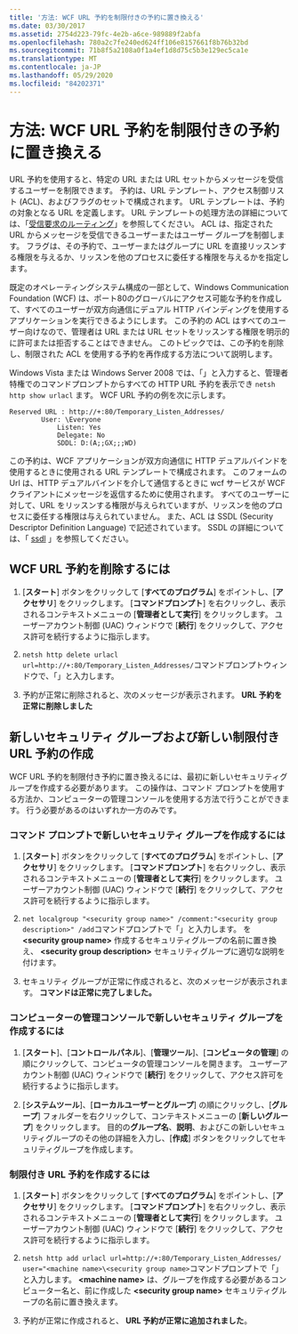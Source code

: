 ```yaml
---
title: '方法: WCF URL 予約を制限付きの予約に置き換える'
ms.date: 03/30/2017
ms.assetid: 2754d223-79fc-4e2b-a6ce-989889f2abfa
ms.openlocfilehash: 780a2c7fe240ed624ff106e8157661f8b76b32bd
ms.sourcegitcommit: 71b8f5a2108a0f1a4ef1d8d75c5b3e129ec5ca1e
ms.translationtype: MT
ms.contentlocale: ja-JP
ms.lasthandoff: 05/29/2020
ms.locfileid: "84202371"
---
```

# <a name="how-to-replace-the-wcf-url-reservation-with-a-restricted-reservation"></a>方法: WCF URL 予約を制限付きの予約に置き換える

URL 予約を使用すると、特定の URL または URL セットからメッセージを受信するユーザーを制限できます。 予約は、URL テンプレート、アクセス制御リスト (ACL)、およびフラグのセットで構成されます。 URL テンプレートは、予約の対象となる URL を定義します。 URL テンプレートの処理方法の詳細については、「[受信要求のルーティング](/windows/win32/http/routing-incoming-requests)」を参照してください。 ACL は、指定された URL からメッセージを受信できるユーザーまたはユーザー グループを制御します。 フラグは、その予約で、ユーザーまたはグループに URL を直接リッスンする権限を与えるか、リッスンを他のプロセスに委任する権限を与えるかを指定します。  
  
 既定のオペレーティングシステム構成の一部として、Windows Communication Foundation (WCF) は、ポート80のグローバルにアクセス可能な予約を作成して、すべてのユーザーが双方向通信にデュアル HTTP バインディングを使用するアプリケーションを実行できるようにします。 この予約の ACL はすべてのユーザー向けなので、管理者は URL または URL セットをリッスンする権限を明示的に許可または拒否することはできません。 このトピックでは、この予約を削除し、制限された ACL を使用する予約を再作成する方法について説明します。  
  
Windows Vista または Windows Server 2008 では、「」と入力すると、管理者特権でのコマンドプロンプトからすべての HTTP URL 予約を表示でき `netsh http show urlacl` ます。 WCF URL 予約の例を次に示します。

```
Reserved URL : http://+:80/Temporary_Listen_Addresses/  
        User: \Everyone  
            Listen: Yes  
            Delegate: No  
            SDDL: D:(A;;GX;;;WD)  
```

 この予約は、WCF アプリケーションが双方向通信に HTTP デュアルバインドを使用するときに使用される URL テンプレートで構成されます。 このフォームの Url は、HTTP デュアルバインドを介して通信するときに wcf サービスが WCF クライアントにメッセージを返信するために使用されます。 すべてのユーザーに対して、URL をリッスンする権限が与えられていますが、リッスンを他のプロセスに委任する権限は与えられていません。 また、ACL は SSDL (Security Descriptor Definition Language) で記述されています。 SSDL の詳細については、「 [ssdl](/windows/win32/secauthz/security-descriptor-definition-language) 」を参照してください。  
  
## <a name="to-delete-the-wcf-url-reservation"></a>WCF URL 予約を削除するには  
  
1. [**スタート**] ボタンをクリックして [**すべてのプログラム**] をポイントし、[**アクセサリ**] をクリックします。 [**コマンドプロンプト**] を右クリックし、表示されるコンテキストメニューの [**管理者として実行**] をクリックします。 ユーザーアカウント制御 (UAC) ウィンドウで [**続行**] をクリックして、アクセス許可を続行するように指示します。  
  
2. `netsh http delete urlacl url=http://+:80/Temporary_Listen_Addresses/`コマンドプロンプトウィンドウで、「」と入力します。  
  
3. 予約が正常に削除されると、次のメッセージが表示されます。 **URL 予約を正常に削除しました**  
  
## <a name="creating-a-new-security-group-and-new-restricted-url-reservation"></a>新しいセキュリティ グループおよび新しい制限付き URL 予約の作成  
 WCF URL 予約を制限付き予約に置き換えるには、最初に新しいセキュリティグループを作成する必要があります。 この操作は、コマンド プロンプトを使用する方法か、コンピューターの管理コンソールを使用する方法で行うことができます。 行う必要があるのはいずれか一方のみです。  
  
### <a name="to-create-a-new-security-group-from-a-command-prompt"></a>コマンド プロンプトで新しいセキュリティ グループを作成するには  
  
1. [**スタート**] ボタンをクリックして [**すべてのプログラム**] をポイントし、[**アクセサリ**] をクリックします。 [**コマンドプロンプト**] を右クリックし、表示されるコンテキストメニューの [**管理者として実行**] をクリックします。 ユーザーアカウント制御 (UAC) ウィンドウで [**続行**] をクリックして、アクセス許可を続行するように指示します。  
  
2. `net localgroup "<security group name>" /comment:"<security group description>" /add`コマンドプロンプトで「」と入力します。 を **\<security group name>** 作成するセキュリティグループの名前に置き換え、 **\<security group description>** セキュリティグループに適切な説明を付けます。  
  
3. セキュリティ グループが正常に作成されると、次のメッセージが表示されます。 **コマンドは正常に完了しました。**  
  
### <a name="to-create-a-new-security-group-from-the-computer-management-console"></a>コンピューターの管理コンソールで新しいセキュリティ グループを作成するには  
  
1. [**スタート**]、[**コントロールパネル**]、[**管理ツール**]、[**コンピュータの管理**] の順にクリックして、コンピュータの管理コンソールを開きます。 ユーザーアカウント制御 (UAC) ウィンドウで [**続行**] をクリックして、アクセス許可を続行するように指示します。  
  
2. [**システムツール**]、[**ローカルユーザーとグループ**] の順にクリックし、[**グループ**] フォルダーを右クリックして、コンテキストメニューの [**新しいグループ**] をクリックします。 目的の**グループ名**、**説明**、およびこの新しいセキュリティグループのその他の詳細を入力し、[**作成**] ボタンをクリックしてセキュリティグループを作成します。  
  
### <a name="to-create-the-restricted-url-reservation"></a>制限付き URL 予約を作成するには  
  
1. [**スタート**] ボタンをクリックして [**すべてのプログラム**] をポイントし、[**アクセサリ**] をクリックします。 [**コマンドプロンプト**] を右クリックし、表示されるコンテキストメニューの [**管理者として実行**] をクリックします。 ユーザーアカウント制御 (UAC) ウィンドウで [**続行**] をクリックして、アクセス許可を続行するように指示します。  
  
2. `netsh http add urlacl url=http://+:80/Temporary_Listen_Addresses/ user="<machine name>\<security group name>`コマンドプロンプトで「」と入力します。 **\<machine name>** は、グループを作成する必要があるコンピューター名と、前に作成した **\<security group name>** セキュリティグループの名前に置き換えます。  
  
3. 予約が正常に作成されると、 **URL 予約が正常に追加されました**。
